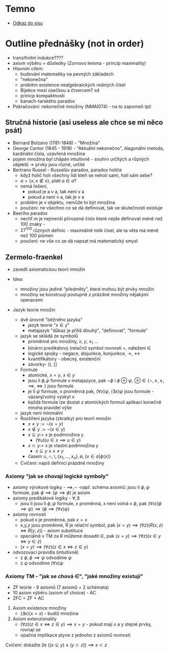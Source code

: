 # Temno
- [Odkaz do sisu](https://is.cuni.cz/studium/rozvrhng/roz_predmet_macro.php?id=2b7012c4bbb3cbb6b20a1246bebbbbdd&tid=&skr=2024&sem=2&fak=11320&predmet=NAIL063)

# Outline přednášky (not in order)
- transifinitní indukce????
- axiom výběru + důsledky (Zornovo lemma - princip maximality)
- Hlavním cílem:
	- budování matematiky na pevných základech
	- "nekonečna"
	- problém existence nealgebraických reálných čísel
	- Bijekce mezi úsečkou a čtvercem? xd
	- prinicp kompaktnosti
	- banach-tarského paradox
- Pokračování: nekonečné množiny (NMAI074) - na to zapomeň tpč

## Stručná historie (asi useless ale chce se mi něco psát)
- Bernard Bolzano (1781-1848) - "Množina"
- George Cantor (1845 - 1918) - "Aktuální nekonečno", diagonální metoda, kardinální čísla, uzavřená množina
- pojem množina byl chápán intuitivně - souhrn určitých a různých objektů -> prvky jsou různé, určité
- Bertrano Russel - Russelův paradox, paradox holiče
	- když holič holí všechny lidi kteří se neholí sami, holí sám sebe?
	- $a=\{x,x\notin x\}$, platí $a\in a$?
	- nemá řešení,
		- pokud je a v a, tak není v a
		- pokud a není v a, tak je v a
	- problém je v objektu, nemůže to být množina
	- poučení: ne všechno co se dá definovat, tak ve skutečnosti existuje
- Beeriho paradox
	- nechť $m$ je nejmenší přirozené číslo které nejde definovat méně než 100 znaky -
	- ${27}^{100}$ různých definic - maximálně tolik čísel, ale ta věta má méně než 100 písmen
	- poučení: ne vše co se dá napsat má matematický smysl

## Zermelo-fraenkel
- zavedli axiomatickou teorii množin
- Idea:
	- množiny jsou jediné "předměty", které mohou být prvky množin
	- množiny se konstruují postupně z prázdné množiny nějakými operacemi

- Jazyk teorie množin
	- dvě úrovně "běžného jazyka"
		- jazyk teorie "$x \in y$"
		- metajazyk "důkaz je příliš dlouhý", "definovat", "formule"
	- jazyk se skládá ze symbolů
		- proměnné pro množiny, $x$, $y$, $x_1$ ...
		- binární predikátový (relační) symbol rovnosti =, náležení $\in$
		- logické spojky - negace, disjunkce, konjunkce, ->, <->
		- kvantifikátory - obecný, existenční
		- závorky- (), []
	- Formule
		- atomické, $x=y$, $x\in y$
		- jsou li $\phi$,$\psi$ formule v metajazyce, pak $\lnot\phi$ i $\phi\oplus\psi$, $\oplus\in\{\lnot,\land,\lor,\implies,\iff\}$ jsou formule
		- je li $\psi$ formule, x proměnná pak, $(\forall x)\psi$, $(\exists x)\psi$ jsou formule - vázaný/volný výskyt x
		- každá formule lze dostat z atomických formulí aplikací konečně mnoha pravidel výše
	- jazyk není minimální
	- Rozšíření jazyka (zkratky) pro teorii množin
		- $x \neq y := \neg(x=y)$
		- $x\notin y := \neg(x\in y)$
		- $x \subseteq y :=$ x je podmnožina y
			- $(\forall u)(u\in x \implies u\in y)$
		- $x \subset y :=$ x je vlastní podmnožina y
			- $x\subseteq y \land x\neq y$
		- časem $\cup, \cap, \setminus, \{x_1,...,x_n\}, \emptyset, \{x \in a | \phi(x)\}$
	- Cvičení: napiš definici prázdné množiny

### Axiomy "jak se chovají logické symboly"
- axiomy výrokové logiky - $\implies, \neg$
	-např. schéma axiomů: jsou li $\phi, \psi$ formule, pak $\phi \implies (\psi \implies\phi)$ je axiom
- axiomy predikátové logiky - $\forall, \exists$
	- jsou li jsou li $\phi, \psi$ formule, $x$ proměnná, x není volná v $\phi$, pak $(\forall x)(\phi\implies\psi)\implies(\phi\implies(\forall x)\psi)$
- axiomy rovnosti
	- pokud x je proměnná, pak $x=x$
	- x,y,z jsou proměnné, R je relační symbol, pak $(x=y) \implies (\forall z)(R(x,z)\iff R(y,z))$ - axiom substituce
	- speciálně v TM za R můžeme dosadit $\in$, pak $(x=y) \implies (\forall z)(x\in y\iff y \in z)$
	- $(x=y) \implies (\forall z)(z\in x\iff z \in y)$
- odvozovací pravidla (intuitivně)
	- z $\phi, \phi\implies\psi$ odvodíme $\psi$
	- z $\psi$ odvodíme $(\forall x)\psi$

### Axiomy TM - "jak se chová $\in$", "jaké množiny existují"
- ZF teorie - 9 axiomů (7 axiomů + 2 schémata)
- 10 axiom výběru (axiom of choice) - AC
- ZFC = ZF + AC
1) Axiom existence množiny
	- $(\exists x)(x=x)$ - budiž množina
2) Axiom extenzionality
	- $(\forall z)(z\in x\iff z\in y)\implies x=y$ - pokud mají x a y stejné prvky, rovnají se
	- opačná implikace plyne z jednoho z axiomů rovnosti

Cvičení: dokažte že $((x\subseteq y)\land(y\subset z)) \implies x\subset z$